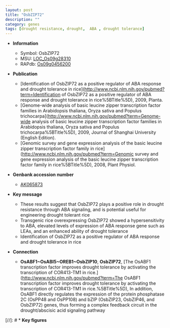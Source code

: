 ```yaml
---
layout: post
title: "OsbZIP72"
description: ""
category: genes
tags: [drought resistance, drought,  ABA , drought tolerance]
---
```


* **Information**  
    + Symbol: OsbZIP72  
    + MSU: [LOC_Os09g28310](http://rice.plantbiology.msu.edu/cgi-bin/ORF_infopage.cgi?orf=LOC_Os09g28310)  
    + RAPdb: [Os09g0456200](http://rapdb.dna.affrc.go.jp/viewer/gbrowse_details/irgsp1?name=Os09g0456200)  

* **Publication**  
    + [Identification of OsbZIP72 as a positive regulator of ABA response and drought tolerance in rice](http://www.ncbi.nlm.nih.gov/pubmed?term=Identification of OsbZIP72 as a positive regulator of ABA response and drought tolerance in rice%5BTitle%5D), 2009, Planta.
    + [Genome-wide analysis of basic leucine zipper transcription factor families in Arabidopsis thaliana, Oryza sativa and Populus trichocarpa](http://www.ncbi.nlm.nih.gov/pubmed?term=Genome-wide analysis of basic leucine zipper transcription factor families in Arabidopsis thaliana, Oryza sativa and Populus trichocarpa%5BTitle%5D), 2009, Journal of Shanghai University (English Edition).
    + [Genomic survey and gene expression analysis of the basic leucine zipper transcription factor family in rice](http://www.ncbi.nlm.nih.gov/pubmed?term=Genomic survey and gene expression analysis of the basic leucine zipper transcription factor family in rice%5BTitle%5D), 2008, Plant Physiol.

* **Genbank accession number**  
    + [AK065873](http://www.ncbi.nlm.nih.gov/nuccore/AK065873)

* **Key message**  
    + These results suggest that OsbZIP72 plays a positive role in drought resistance through ABA signaling, and is potential useful for engineering drought tolerant rice
    + Transgenic rice overexpressing OsbZIP72 showed a hypersensitivity to ABA, elevated levels of expression of ABA response gene such as LEAs, and an enhanced ability of drought tolerance
    + Identification of OsbZIP72 as a positive regulator of ABA response and drought tolerance in rice

* **Connection**  
    + __OsABF1~OsABI5~OREB1~OsbZIP10__, __OsbZIP72__, [The OsABF1 transcription factor improves drought tolerance by activating the transcription of COR413-TM1 in rice.](http://www.ncbi.nlm.nih.gov/pubmed?term=The OsABF1 transcription factor improves drought tolerance by activating the transcription of COR413-TM1 in rice.%5BTitle%5D),  In addition, OsABF1 directly regulates the expression of the protein phosphatase 2C (OsPP48 and OsPP108) and bZIP (OsbZIP23, OsbZIP46, and OsbZIP72) genes, thus forming a complex feedback circuit in the drought/abscisic acid signaling pathway

[//]: # * **Key figures**  


